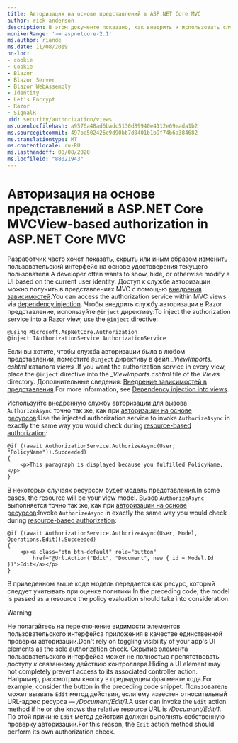 ```yaml
---
title: Авторизация на основе представлений в ASP.NET Core MVC
author: rick-anderson
description: В этом документе показано, как внедрить и использовать службу авторизации в Razor представлении ASP.NET Core.
monikerRange: '>= aspnetcore-2.1'
ms.author: riande
ms.date: 11/08/2019
no-loc:
- cookie
- Cookie
- Blazor
- Blazor Server
- Blazor WebAssembly
- Identity
- Let's Encrypt
- Razor
- SignalR
uid: security/authorization/views
ms.openlocfilehash: a9576a48ad6badc5130d89940e4112e69eada1b2
ms.sourcegitcommit: 497be502426e9d90bb7d0401b1b9f74b6a384682
ms.translationtype: MT
ms.contentlocale: ru-RU
ms.lasthandoff: 08/08/2020
ms.locfileid: "88021943"
---
```

# <a name="view-based-authorization-in-aspnet-core-mvc"></a><span data-ttu-id="70e48-103">Авторизация на основе представлений в ASP.NET Core MVC</span><span class="sxs-lookup"><span data-stu-id="70e48-103">View-based authorization in ASP.NET Core MVC</span></span>

<span data-ttu-id="70e48-104">Разработчик часто хочет показать, скрыть или иным образом изменить пользовательский интерфейс на основе удостоверения текущего пользователя.</span><span class="sxs-lookup"><span data-stu-id="70e48-104">A developer often wants to show, hide, or otherwise modify a UI based on the current user identity.</span></span> <span data-ttu-id="70e48-105">Доступ к службе авторизации можно получить в представлениях MVC с помощью [внедрения зависимостей](xref:fundamentals/dependency-injection).</span><span class="sxs-lookup"><span data-stu-id="70e48-105">You can access the authorization service within MVC views via [dependency injection](xref:fundamentals/dependency-injection).</span></span> <span data-ttu-id="70e48-106">Чтобы внедрить службу авторизации в Razor представление, используйте `@inject` директиву:</span><span class="sxs-lookup"><span data-stu-id="70e48-106">To inject the authorization service into a Razor view, use the `@inject` directive:</span></span>

```cshtml
@using Microsoft.AspNetCore.Authorization
@inject IAuthorizationService AuthorizationService
```

<span data-ttu-id="70e48-107">Если вы хотите, чтобы служба авторизации была в любом представлении, поместите `@inject` директиву в файл *_ViewImports. cshtml* каталога *views* .</span><span class="sxs-lookup"><span data-stu-id="70e48-107">If you want the authorization service in every view, place the `@inject` directive into the *_ViewImports.cshtml* file of the *Views* directory.</span></span> <span data-ttu-id="70e48-108">Дополнительные сведения: [Внедрение зависимостей в представления](xref:mvc/views/dependency-injection).</span><span class="sxs-lookup"><span data-stu-id="70e48-108">For more information, see [Dependency injection into views](xref:mvc/views/dependency-injection).</span></span>

<span data-ttu-id="70e48-109">Используйте внедренную службу авторизации для вызова `AuthorizeAsync` точно так же, как при [авторизации на основе ресурсов](xref:security/authorization/resourcebased#security-authorization-resource-based-imperative):</span><span class="sxs-lookup"><span data-stu-id="70e48-109">Use the injected authorization service to invoke `AuthorizeAsync` in exactly the same way you would check during [resource-based authorization](xref:security/authorization/resourcebased#security-authorization-resource-based-imperative):</span></span>

```cshtml
@if ((await AuthorizationService.AuthorizeAsync(User, "PolicyName")).Succeeded)
{
    <p>This paragraph is displayed because you fulfilled PolicyName.</p>
}
```

<span data-ttu-id="70e48-110">В некоторых случаях ресурсом будет модель представления.</span><span class="sxs-lookup"><span data-stu-id="70e48-110">In some cases, the resource will be your view model.</span></span> <span data-ttu-id="70e48-111">Вызов `AuthorizeAsync` выполняется точно так же, как при [авторизации на основе ресурсов](xref:security/authorization/resourcebased#security-authorization-resource-based-imperative):</span><span class="sxs-lookup"><span data-stu-id="70e48-111">Invoke `AuthorizeAsync` in exactly the same way you would check during [resource-based authorization](xref:security/authorization/resourcebased#security-authorization-resource-based-imperative):</span></span>

```cshtml
@if ((await AuthorizationService.AuthorizeAsync(User, Model, Operations.Edit)).Succeeded)
{
    <p><a class="btn btn-default" role="button"
        href="@Url.Action("Edit", "Document", new { id = Model.Id })">Edit</a></p>
}
```

<span data-ttu-id="70e48-112">В приведенном выше коде модель передается как ресурс, который следует учитывать при оценке политики.</span><span class="sxs-lookup"><span data-stu-id="70e48-112">In the preceding code, the model is passed as a resource the policy evaluation should take into consideration.</span></span>

> [!WARNING]
> <span data-ttu-id="70e48-113">Не полагайтесь на переключение видимости элементов пользовательского интерфейса приложения в качестве единственной проверки авторизации.</span><span class="sxs-lookup"><span data-stu-id="70e48-113">Don't rely on toggling visibility of your app's UI elements as the sole authorization check.</span></span> <span data-ttu-id="70e48-114">Скрытие элемента пользовательского интерфейса может не полностью препятствовать доступу к связанному действию контроллера.</span><span class="sxs-lookup"><span data-stu-id="70e48-114">Hiding a UI element may not completely prevent access to its associated controller action.</span></span> <span data-ttu-id="70e48-115">Например, рассмотрим кнопку в предыдущем фрагменте кода.</span><span class="sxs-lookup"><span data-stu-id="70e48-115">For example, consider the button in the preceding code snippet.</span></span> <span data-ttu-id="70e48-116">Пользователь может вызвать `Edit` метод действия, если ему известен относительный URL-адрес ресурса — */Document/Edit/1*.</span><span class="sxs-lookup"><span data-stu-id="70e48-116">A user can invoke the `Edit` action method if he or she knows the relative resource URL is */Document/Edit/1*.</span></span> <span data-ttu-id="70e48-117">По этой причине `Edit` метод действия должен выполнять собственную проверку авторизации.</span><span class="sxs-lookup"><span data-stu-id="70e48-117">For this reason, the `Edit` action method should perform its own authorization check.</span></span>
